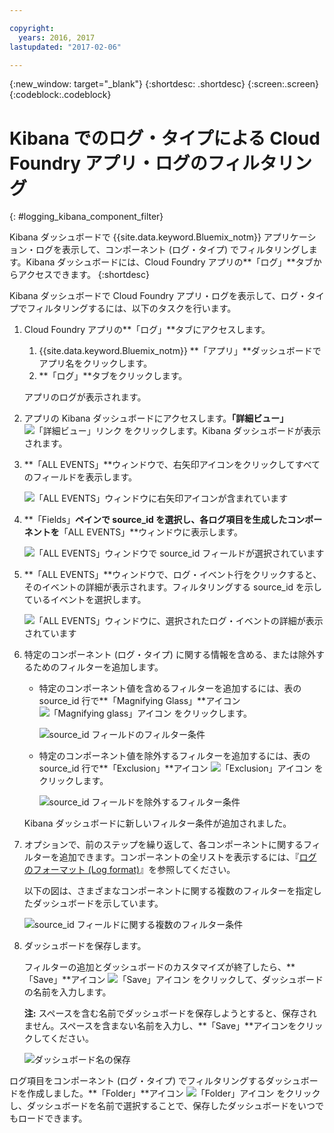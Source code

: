 ```yaml
---

copyright:
  years: 2016, 2017
lastupdated: "2017-02-06"

---
```


<!-- Common attributes used in the template are defined as follows: -->
{:new_window: target="_blank"}
{:shortdesc: .shortdesc}
{:screen:.screen}
{:codeblock:.codeblock}

# Kibana でのログ・タイプによる Cloud Foundry アプリ・ログのフィルタリング
<!-- for example, Uploading your data -->
{: #logging_kibana_component_filter}
<!-- Provide an appropriate ID above -->

Kibana ダッシュボードで {{site.data.keyword.Bluemix_notm}} アプリケーション・ログを表示して、コンポーネント (ログ・タイプ) でフィルタリングします。Kibana ダッシュボードには、Cloud Foundry アプリの**「ログ」**タブからアクセスできます。
{:shortdesc}

<!-- Include a sentence to briefly introduce the steps/subtopics. Example: -->
Kibana ダッシュボードで Cloud Foundry アプリ・ログを表示して、ログ・タイプでフィルタリングするには、以下のタスクを行います。

1. Cloud Foundry アプリの**「ログ」**タブにアクセスします。 

    1. {{site.data.keyword.Bluemix_notm}} **「アプリ」**ダッシュボードでアプリ名をクリックします。
    2. **「ログ」**タブをクリックします。 
    
    アプリのログが表示されます。

2. アプリの Kibana ダッシュボードにアクセスします。**「詳細ビュー」** ![「詳細ビュー」リンク](images/logging_advanced_view.jpg) をクリックします。Kibana ダッシュボードが表示されます。

3. **「ALL EVENTS」**ウィンドウで、右矢印アイコンをクリックしてすべてのフィールドを表示します。 

    ![「ALL EVENTS」ウィンドウに右矢印アイコンが含まれています](images/logging_all_events_no_fields.jpg)

4. **「Fields」**ペインで **source_id** を選択し、各ログ項目を生成したコンポーネントを**「ALL EVENTS」**ウィンドウに表示します。

    ![「ALL EVENTS」ウィンドウで source_id フィールドが選択されています](images/logging_component.png)

5. **「ALL EVENTS」**ウィンドウで、ログ・イベント行をクリックすると、そのイベントの詳細が表示されます。フィルタリングする source_id を示しているイベントを選択します。

    ![「ALL EVENTS」ウィンドウに、選択されたログ・イベントの詳細が表示されています](images/logging_component_add_filter.png)

6. 特定のコンポーネント (ログ・タイプ) に関する情報を含める、または除外するためのフィルターを追加します。 

    * 特定のコンポーネント値を含めるフィルターを追加するには、表の source_id 行で**「Magnifying Glass」**アイコン ![「Magnifying glass」アイコン](images/logging_magnifying_glass.jpg) をクリックします。 

        ![source_id フィールドのフィルター条件](images/logging_component_filter.png) 

    * 特定のコンポーネント値を除外するフィルターを追加するには、表の source_id 行で**「Exclusion」**アイコン ![「Exclusion」アイコン](images/logging_exclusion_icon.png) をクリックします。 
    
         ![source_id フィールドを除外するフィルター条件](images/logging_component_add_exclusion_filter.png) 
     
     Kibana ダッシュボードに新しいフィルター条件が追加されました。

7. オプションで、前のステップを繰り返して、各コンポーネントに関するフィルターを追加できます。コンポーネントの全リストを表示するには、『[ログのフォーマット (Log format)](../logging_view_kibana3.html#kibana_log_format_cf)』を参照してください。

    以下の図は、さまざまなコンポーネントに関する複数のフィルターを指定したダッシュボードを示しています。
    
    ![source_id フィールドに関する複数のフィルター条件](images/logging_component_multiple_filters.png)

8. ダッシュボードを保存します。 

    フィルターの追加とダッシュボードのカスタマイズが終了したら、**「Save」**アイコン ![「Save」アイコン](images/logging_save.jpg) をクリックして、ダッシュボードの名前を入力します。 
      
    **注:** スペースを含む名前でダッシュボードを保存しようとすると、保存されません。スペースを含まない名前を入力し、**「Save」**アイコンをクリックしてください。
    
    ![ダッシュボード名の保存](images/logging_save_dashboard.jpg)

ログ項目をコンポーネント (ログ・タイプ) でフィルタリングするダッシュボードを作成しました。**「Folder」**アイコン ![「Folder」アイコン](images/logging_folder.jpg) をクリックし、ダッシュボードを名前で選択することで、保存したダッシュボードをいつでもロードできます。


